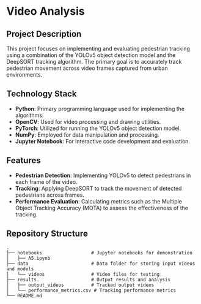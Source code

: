 # Video Analysis

## Project Description
This project focuses on implementing and evaluating pedestrian tracking using a combination of the YOLOv5 object detection model and the DeepSORT tracking algorithm. The primary goal is to accurately track pedestrian movement across video frames captured from urban environments.

## Technology Stack
- **Python**: Primary programming language used for implementing the algorithms.
- **OpenCV**: Used for video processing and drawing utilities.
- **PyTorch**: Utilized for running the YOLOv5 object detection model.
- **NumPy**: Employed for data manipulation and processing.
- **Jupyter Notebook**: For interactive code development and evaluation.

## Features
- **Pedestrian Detection**: Implementing YOLOv5 to detect pedestrians in each frame of the video.
- **Tracking**: Applying DeepSORT to track the movement of detected pedestrians across frames.
- **Performance Evaluation**: Calculating metrics such as the Multiple Object Tracking Accuracy (MOTA) to assess the effectiveness of the tracking.

## Repository Structure
```plaintext
.
├── notebooks                  # Jupyter notebooks for demonstration
│   ├── A5.ipynb
├── data                       # Data folder for storing input videos and models
│   └── videos                 # Video files for testing
├── results                    # Output results and analysis
│   ├── output_videos          # Tracked output videos
│   └── performance_metrics.csv # Tracking performance metrics
└── README.md
